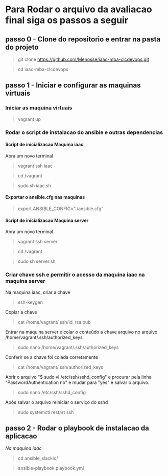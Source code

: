 # Para Rodar o arquivo da avaliacao final siga os passos a seguir

## passo 0 - Clone do repositorio e entrar na pasta do projeto
> git clone https://github.com/Menosse/iaac-mba-clcdevops.git

> cd iaac-mba-clcdevops 

## passo 1 - Iniciar e configurar as maquinas virtuais 
### Iniciar as maquina virtuais
> vagrant up

### Rodar o script de instalacao do ansible e outras dependencias
#### Script de inicializacao Maquina iaac
Abra um novo terminal
> vagrant ssh iaac

> cd /vagrant

> sudo sh iaac.sh

#### Exportar o ansible.cfg nas maquinas
> export ANSIBLE_CONFIG="./ansible.cfg"

#### Script de inicializacao Maquina server
Abra um novo terminal

> vagrant ssh server

> cd /vagrant

> sudo sh server.sh

### Criar chave ssh e permitir o acesso da maquina iaac na maquina server
Na maquina iaac, criar a chave
> ssh-keygen

Copiar a chave
> cat /home/vagrant/.ssh/id_rsa.pub

Entrar na maquina server e colar o conteúdo a chave arquivo no arquivo /home/vagrant/.ssh/authorized_keys
> sudo nano /home/vagrant/.ssh/authorized_keys

Conferir se a chave foi colada corretamente
> cat /home/vagrant/.ssh/authorized_keys

Abrir o arquivo "$ sudo vi /etc/ssh/sshd_config" e procurar pela linha "PasswordAuthentication no" e mudar para "yes" e salvar o arquivo.
> sudo nano /etc/ssh/sshd_config

Após salvar o arquivo reiniciar o serviço do sshd
> sudo systemctl restart ssh


## passo 2 - Rodar o playbook de instalacao da aplicacao
*Na maquina iaac*
> cd ansible_slackio/

> ansible-playbook playbook.yml